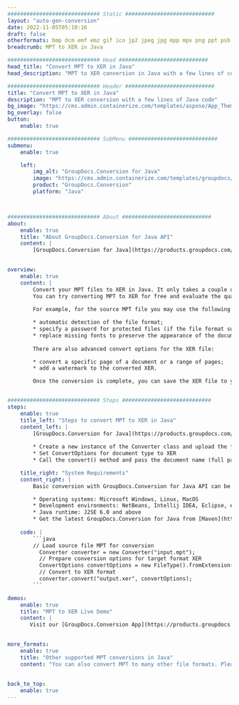 ```yaml
---
############################# Static ############################
layout: "auto-gen-conversion"
date: 2022-11-05T05:10:16
draft: false
otherformats: bmp dcm emf emz gif ico jp2 jpeg jpg mpp mpx png ppt psb psd svg svgz tga tif tiff webp wmf wmz xer
breadcrumb: MPT to XER in Java

############################# Head ############################
head_title: "Convert MPT to XER in Java"
head_description: "MPT to XER conversion in Java with a few lines of code. Convert over 160 file formats using the GroupDocs document conversion API for Java"

############################# Header ############################
title: "Convert MPT to XER in Java"
description: "MPT to XER conversion with a few lines of Java code"
bg_image: "https://cms.admin.containerize.com/templates/aspose/App_Themes/V3/images/bg/header1.png"
bg_overlay: false
button:
    enable: true

############################# SubMenu ############################
submenu:
    enable: true

    left:
        img_alt: "GroupDocs.Conversion for Java"
        image: "https://cms.admin.containerize.com/templates/groupdocs/images/product-logos/90x90-noborder/groupdocs-conversion-java.png"
        product: "GroupDocs.Conversion"
        platform: "Java"



############################# About ############################
about:
    enable: true
    title: "About GroupDocs.Conversion for Java API"
    content: |
        [GroupDocs.Conversion for Java](https://products.groupdocs.com/conversion/java/) is an advanced file format conversion API for converting between popular image and document formats such as Microsoft Office, OpenDocument, PDF, HTML, email, CAD. and much more with just a few lines of code. The native API automatically detects the formats of the original documents and offers many options for customizing the converted documents. Along with the function of extracting information from a document, it also supports caching of the conversion results to the local disk by default. However, any type of cache storage can be supported by implementing the appropriate interfaces - Amazon S3, Dropbox, Google Drive, Windows Azure, Reddis, or any others.
    

overview:
    enable: true
    content: |
        Convert your MPT files to XER in Java. It only takes a couple of lines of Java code on any platform of your choice, such as Windows, Linux, macOS.
        You can try converting MPT to XER for free and evaluate the quality of the conversion results. Along with simple file conversion scripts, you can try more sophisticated options for loading the MPT source file and storing the XER output. 
        
        For example, for the source MPT file you may use the following load options:

        * automatic detection of the file format;
        * specify a password for protected files (if the file format supports it);
        * replace missing fonts to preserve the appearance of the document.
        
        There are also advanced convert options for the XER file:

        * convert a specific page of a document or a range of pages;
        * add a watermark to the converted XER.

        Once the conversion is complete, you can save the XER file to your local file path or to any third party storage such as FTP, Amazon S3, Google Drive, Dropbox etc. Please note - to convert MPT to XER, you do not need to install any additional software, such as MS Office, Open Office, Adobe Acrobat Reader etc.


############################# Steps ############################
steps:
    enable: true
    title_left: "Steps to convert MPT to XER in Java"
    content_left: |
        [GroupDocs.Conversion for Java](https://products.groupdocs.com/conversion/java/) allows developers to easily convert MPT file to XER with a few lines of code.
        
        * Create a new instance of the Converter class and upload the file MPT with the full path
        * Set ConvertOptions for document type to XER
        * Call the convert() method and pass the document name (full path) and format (XER) as a parameter

    title_right: "System Requirements"
    content_right: |
        Basic conversion with GroupDocs.Conversion for Java API can be done with just a few lines of code. Our APIs are supported on all major platforms and operating systems. Before executing the code below, make sure you have the following prerequisites installed on your system.

        * Operating systems: Microsoft Windows, Linux, MacOS
        * Development environments: NetBeans, Intellij IDEA, Eclipse, etc.
        * Java runtime: J2SE 6.0 and above
        * Get the latest GroupDocs.Conversion for Java from [Maven](https://repository.groupdocs.com/webapp/#/artifacts/browse/tree/General/repo/com/groupdocs/groupdocs-conversion)
         
    code: |
        ```java    
        // Load source file MPT for conversion
          Converter converter = new Converter("input.mpt");
          // Prepare conversion options for target format XER
          ConvertOptions convertOptions = new FileType().fromExtension("xer").getConvertOptions();
          // Convert to XER format
          converter.convert("output.xer", convertOptions);
        ```

demos:
    enable: true
    title: "MPT to XER Live Demo"
    content: |
       Visit our [GroupDocs.Conversion App](https://products.groupdocs.app/conversion/family) website and try MPT to XER conversion now. The free demo has the following benefits
          

more_formats:
    enable: true
    title: "Other supported MPT conversions in Java"
    content: "You can also convert MPT to many other file formats. Please see the list below."
       
       
back_to_top:
    enable: true
---
```

